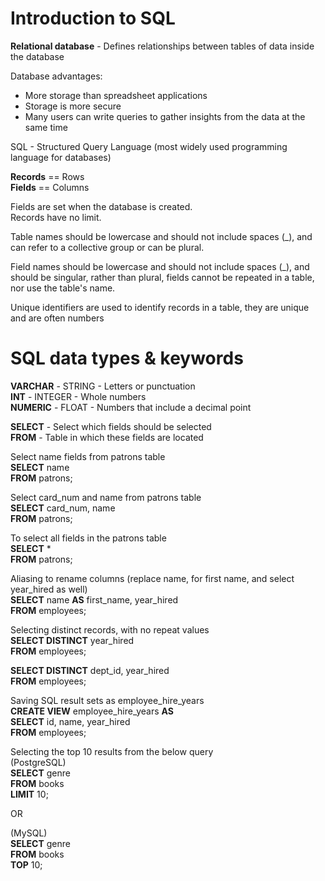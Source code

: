 # Introduction to SQL 

**Relational database** - Defines relationships between tables of data inside the database  

Database advantages:  
- More storage than spreadsheet applications  
- Storage is more secure  
- Many users can write queries to gather insights from the data at the same time  
    
SQL - Structured Query Language (most widely used programming language for databases) 

**Records** == Rows  
**Fields** == Columns  

Fields are set when the database is created.  
Records have no limit.

Table names should be lowercase and should not include spaces (_), and can refer to a collective group or can be plural.  

Field names should be lowercase and should not include spaces (_), and should be singular, rather than plural, fields cannot be repeated in a table, nor use the table's name.  

Unique identifiers are used to identify records in a table, they are unique and are often numbers

# SQL data types & keywords

**VARCHAR** - STRING - Letters or punctuation  
**INT** - INTEGER - Whole numbers  
**NUMERIC** - FLOAT - Numbers that include a decimal point  

**SELECT** - Select which fields should be selected  
**FROM** - Table in which these fields are located  

Select name fields from patrons table  
**SELECT** name  
**FROM** patrons;  

Select card_num and name from patrons table  
**SELECT** card_num, name  
**FROM** patrons;

To select all fields in the patrons table  
**SELECT** *  
**FROM** patrons;

Aliasing to rename columns  (replace name, for first name, and select year_hired as well)  
**SELECT** name **AS** first_name, year_hired  
**FROM** employees;  

Selecting distinct records, with no repeat values  
**SELECT DISTINCT** year_hired  
**FROM** employees;  

**SELECT DISTINCT** dept_id, year_hired  
**FROM** employees;  

Saving SQL result sets as employee_hire_years  
**CREATE VIEW** employee_hire_years **AS**  
**SELECT** id, name, year_hired  
**FROM** employees;  

Selecting the top 10 results from the below query  
(PostgreSQL)  
**SELECT** genre  
**FROM** books  
**LIMIT** 10;  

OR  

(MySQL)  
**SELECT** genre  
**FROM** books  
**TOP** 10; 
